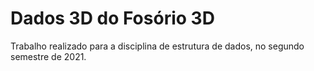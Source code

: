 # Dados 3D do Fosório 3D
Trabalho realizado para a disciplina de estrutura de dados, no segundo semestre de 2021.
